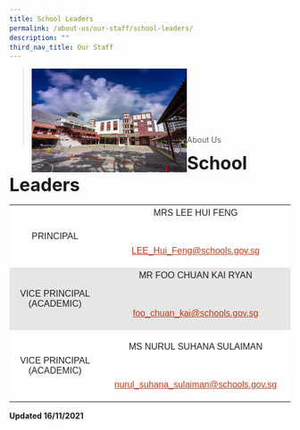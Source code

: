 ```yaml
---
title: School Leaders
permalink: /about-us/our-staff/school-leaders/
description: ""
third_nav_title: Our Staff
---
```

><img src="/images/Picture-1-min.jpg"  
     style="width:60%"
			align="left"><br><br><br><br><br><br><br>
>About Us

**<font size=6>School Leaders</font>**

<table style="box-sizing: inherit; border-collapse: collapse; border-spacing: 0px; max-width: 100%; color: rgb(34, 34, 34); font-family: &quot;Source Sans Pro&quot;, sans-serif; font-size: 16px; font-style: normal; font-variant-ligatures: normal; font-variant-caps: normal; font-weight: 400; letter-spacing: normal; orphans: 2; text-align: start; text-transform: none; white-space: normal; widows: 2; word-spacing: 0px; -webkit-text-stroke-width: 0px; background-color: rgb(255, 255, 255); text-decoration-thickness: initial; text-decoration-style: initial; text-decoration-color: initial; width: 729px;"><tbody style="box-sizing: inherit;"><tr style="box-sizing: inherit; background: rgb(255, 255, 255);"><td style="box-sizing: inherit; padding: 5px 10px; width: 314.5px; text-align: center;"><span style="box-sizing: inherit; font-family: tahoma, arial, helvetica, sans-serif;">PRINCIPAL</span></td><td style="box-sizing: inherit; padding: 5px 10px; width: 425.5px; text-align: center;"><span style="box-sizing: inherit; font-family: tahoma, arial, helvetica, sans-serif;">MRS LEE HUI FENG</span><p style="box-sizing: inherit; font-size: 1em;">&nbsp;</p><p style="box-sizing: inherit; font-size: 1em;"><span style="box-sizing: inherit; font-family: tahoma, arial, helvetica, sans-serif;"><a href="mailto:LEE_Hui_Feng@schools.gov.sg" style="box-sizing: inherit; background-color: transparent; transition: all 0.25s ease-in-out 0s; text-decoration: underline; color: rgb(188, 58, 26);">LEE_Hui_Feng@schools.gov.sg</a></span></p></td></tr><tr style="box-sizing: inherit; background: rgb(230, 230, 230);"><td style="box-sizing: inherit; padding: 5px 10px; width: 314.5px; text-align: center;"><span style="box-sizing: inherit; font-family: tahoma, arial, helvetica, sans-serif;">VICE PRINCIPAL (ACADEMIC)</span></td><td style="box-sizing: inherit; padding: 5px 10px; width: 425.5px; text-align: center;"><span style="box-sizing: inherit; font-family: tahoma, arial, helvetica, sans-serif;">MR FOO CHUAN KAI RYAN</span><p style="box-sizing: inherit; font-size: 1em;">&nbsp;</p><p style="box-sizing: inherit; font-size: 1em;"><span style="box-sizing: inherit; font-family: tahoma, arial, helvetica, sans-serif;"><a href="mailto:foo_chuan_kai@schools.gov.sg" style="box-sizing: inherit; background-color: transparent; transition: all 0.25s ease-in-out 0s; text-decoration: underline; color: rgb(188, 58, 26);">foo_chuan_kai@schools.gov.sg</a></span></p></td></tr><tr style="box-sizing: inherit; background: rgb(255, 255, 255);"><td style="box-sizing: inherit; padding: 5px 10px; width: 314.5px; text-align: center;"><span style="box-sizing: inherit; font-family: tahoma, arial, helvetica, sans-serif;">VICE PRINCIPAL (ACADEMIC)</span></td><td style="box-sizing: inherit; padding: 5px 10px; width: 425.5px; text-align: center;"><p style="box-sizing: inherit; font-size: 1em;"><span style="box-sizing: inherit; font-family: tahoma, arial, helvetica, sans-serif;">MS NURUL SUHANA SULAIMAN</span></p><p style="box-sizing: inherit; font-size: 1em;">&nbsp;</p><p style="box-sizing: inherit; font-size: 1em;"><a href="mailto:nurul_suhana_sulaiman@schools.gov.sg" style="box-sizing: inherit; background-color: transparent; transition: all 0.25s ease-in-out 0s; text-decoration: underline; color: rgb(188, 58, 26);">nurul_suhana_sulaiman@schools.gov.sg</a></p></td></tr></tbody></table>


**Updated 16/11/2021**

[  
](https://qihuapri.moe.edu.sg/about-us/our-staff/school-leaders/#top)